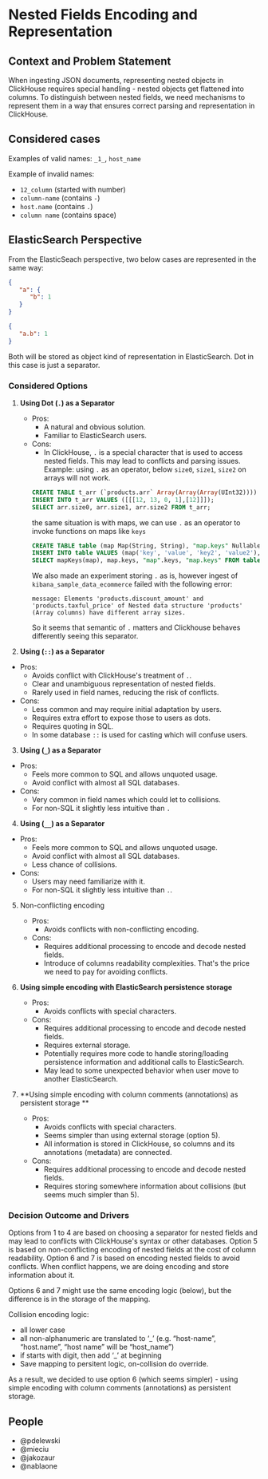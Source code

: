 # Nested Fields Encoding and Representation 

## Context and Problem Statement

When ingesting JSON documents, representing nested objects in ClickHouse requires special handling - nested objects get flattened into columns. 
To distinguish between nested fields, we need mechanisms to represent them in a way that ensures correct parsing and representation in ClickHouse.

## Considered cases
Examples of valid names: `_1_`, `host_name`

Example of invalid names:
- `12_column` (started with number)
- `column-name` (contains `-`)
- `host.name` (contains `.`)
- `column name` (contains space)

## ElasticSearch Perspective

From the ElasticSeach perspective, two below cases are represented in the same way:
```json
{
   "a": {
      "b": 1
   }
}
```
```json
{
   "a.b": 1
}
```

Both will be stored as object kind of representation in ElasticSearch.
Dot in this case is just a separator.

### Considered Options

1. **Using Dot (`.`) as a Separator**
    - Pros:
        - A natural and obvious solution.
        - Familiar to ElasticSearch users.
    - Cons:
        - In ClickHouse, `.` is a special character that is used to access nested fields. This may lead to conflicts and parsing issues.
      Example:
      using `.` as an operator, below `size0`, `size1`, `size2` on arrays will not work.
        ```sql
        CREATE TABLE t_arr (`products.arr` Array(Array(Array(UInt32)))) ENGINE = MergeTree ORDER BY tuple();
        INSERT INTO t_arr VALUES ([[[12, 13, 0, 1],[12]]]);
        SELECT arr.size0, arr.size1, arr.size2 FROM t_arr;
        ```
      the same situation is with maps, we can use `.` as an operator to invoke functions on maps like `keys`
        ```sql
        CREATE TABLE table (map Map(String, String), "map.keys" Nullable(String)) ENGINE = Memory;
        INSERT INTO table VALUES (map('key', 'value', 'key2', 'value2'), 'test');
        SELECT mapKeys(map), map.keys, "map".keys, "map.keys" FROM table;
        ```
      We also made an experiment storing `.` as is, however ingest of `kibana_sample_data_ecommerce` failed
      with the following error:
      ```text
      message: Elements 'products.discount_amount' and 'products.taxful_price' of Nested data structure 'products' (Array columns) have different array sizes.
      ```
      So it seems that semantic of `.` matters and Clickhouse behaves differently seeing this separator.
      
2. **Using (`::`) as a Separator**
- Pros:
   - Avoids conflict with ClickHouse's treatment of `.`.
   - Clear and unambiguous representation of nested fields.
   - Rarely used in field names, reducing the risk of conflicts.
- Cons:
   - Less common and may require initial adaptation by users.
   - Requires extra effort to expose those to users as dots.
   - Requires quoting in SQL.
   - In some database `::` is used for casting which will confuse users.
  
3. **Using (`_`) as a Separator**
- Pros:
   - Feels more common to SQL and allows unquoted usage.
   - Avoid conflict with almost all SQL databases.
- Cons:
   - Very common in field names which could let to collisions.
   - For non-SQL it slightly less intuitive than `.`
  
4. **Using (`__`) as a Separator**
- Pros:
   - Feels more common to SQL and allows unquoted usage.
   - Avoid conflict with almost all SQL databases.
   - Less chance of collisions.
- Cons:
   - Users may need familiarize with it.
   - For non-SQL it slightly less intuitive than `.`.

5. Non-conflicting encoding
    - Pros:
        - Avoids conflicts with non-conflicting encoding.
    - Cons:
        - Requires additional processing to encode and decode nested fields.
        - Introduce of columns readability complexities. That's the price we need to pay for avoiding conflicts.

6. **Using simple encoding with ElasticSearch persistence storage**
    - Pros:
        - Avoids conflicts with special characters.
    - Cons:
        - Requires additional processing to encode and decode nested fields.
        - Requires external storage.
        - Potentially requires more code to handle storing/loading persistence information and additional calls to ElasticSearch.
        - May lead to some unexpected behavior when user move to another ElasticSearch.

7. **Using simple encoding with column comments (annotations) as persistent storage **
   - Pros:
      - Avoids conflicts with special characters.
      - Seems simpler than using external storage (option 5).
      - All information is stored in ClickHouse, so columns and its annotations (metadata) are connected.
   - Cons:
      - Requires additional processing to encode and decode nested fields.
      - Requires storing somewhere information about collisions (but seems much simpler than 5).

### Decision Outcome and Drivers

Options from 1 to 4 are based on choosing a separator for nested fields and may lead to conflicts with ClickHouse's syntax or other databases.
Option 5 is based on non-conflicting encoding of nested fields at the cost of column readability.
Option 6 and 7 is based on encoding nested fields to avoid conflicts.
When conflict happens, we are doing encoding and store information about it.

Options 6 and 7 might use the same encoding logic (below), but the difference is in the storage of the mapping.

Collision encoding logic:
   - all lower case
   - all non-alphanumeric are translated to ‘_’ (e.g. “host-name”, “host.name”, “host name” will be “host_name”)
   - if starts with digit, then add ‘_’ at beginning
   - Save mapping to persitent logic, on-collision do override.

As a result, we decided to use option 6 (which seems simpler) - using simple encoding with column comments (annotations) as persistent storage.

## People

- @pdelewski
- @mieciu
- @jakozaur
- @nablaone
